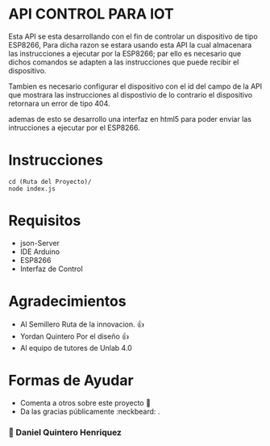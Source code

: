 # API CONTROL PARA IOT

Esta API se esta desarrollando con el fin de controlar un dispositivo de tipo
ESP8266, Para dicha razon se estara usando esta API la cual almacenara las 
instrucciones a ejecutar por la ESP8266; par ello es necesario que dichos comandos se adapten
a las instrucciones que puede recibir el dispositivo.

Tambien es necesario configurar el dispositivo con el id del campo de la API que mostrara
las instrucciones al dispostivio de lo contrario el dispositivo retornara un 
error de tipo 404.

ademas de esto se desarrollo una interfaz en html5 para poder enviar las intrucciones
a ejecutar por el ESP8266.

# Instrucciones

```
cd (Ruta del Proyecto)/
node index.js
```

# Requisitos
- json-Server
- IDE Arduino 
- ESP8266
- Interfaz de Control

# Agradecimientos

* Al Semillero Ruta de la innovacion. :+1:
* Yordan Quintero Por el diseño :+1:
* Al equipo de tutores de Unlab 4.0

# Formas de Ayudar

* Comenta a otros sobre este proyecto 📢
* Da las gracias públicamente :neckbeard: .


### :muscle: Daniel Quintero Henriquez


